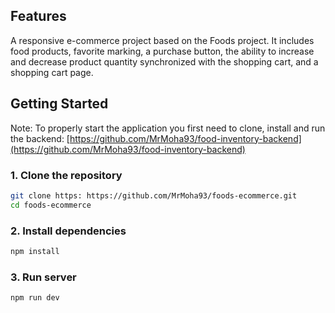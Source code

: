 ## Features

A responsive e-commerce project based on the Foods project. It includes food products, favorite marking, a purchase button, the ability to increase and decrease product quantity synchronized with the shopping cart, and a shopping cart page.

## Getting Started
Note: To properly start the application you first need to clone, install and run the backend: [https://github.com/MrMoha93/food-inventory-backend](https://github.com/MrMoha93/food-inventory-backend)
### 1. Clone the repository

```bash
git clone https: https://github.com/MrMoha93/foods-ecommerce.git
cd foods-ecommerce
```
### 2. Install dependencies
```bash
npm install
```
### 3. Run server
```bash
npm run dev
```
